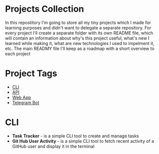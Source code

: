 # Projects Collection

In this repostitory I'm going to store all my tiny projects which I made for learning purposes and didn't want to delegate a separate repository. For every project I'll create a separate folder with its own README file, which will contain an information about why's this project useful, what's new I learned while making it, what are new technologies I used to impelment it, etc. The main READMY file I'll keep as a roadmap with a short overview to each project

# Project Tags
- [CLI](#CLI)
- [API](#API)
- [Web App](#Web-App)
- [Telegram Bot](#Telegram-Bot)


# CLI
- **Task Tracker** - is a simple CLI tool to create and manage tasks
- **Git Hub User Activity** - is a simple CLI tool to fetch recent activity of a GitHub user and display it in the terminal